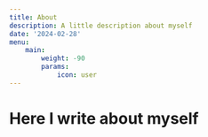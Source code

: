 ```yaml
---
title: About
description: A little description about myself
date: '2024-02-28'
menu:
    main: 
        weight: -90
        params:
            icon: user
---
```


# Here I write about myself